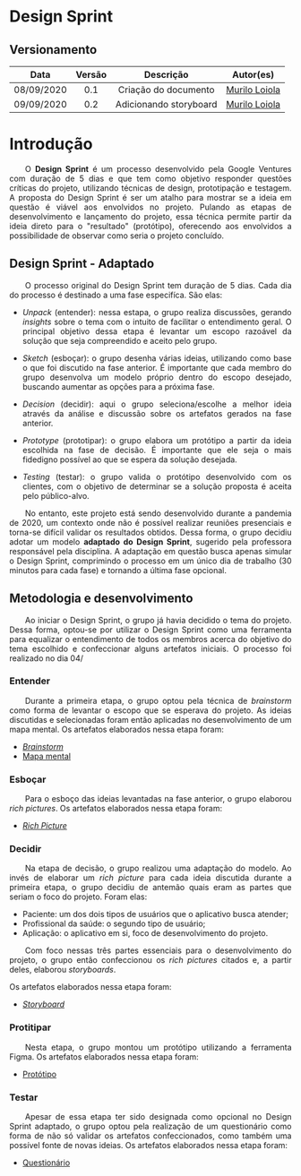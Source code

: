 # Design Sprint

## Versionamento
| Data | Versão | Descrição | Autor(es) |
|:----:|:------:|:---------:|:---------:|
| 08/09/2020 | 0.1 | Criação do documento | [Murilo Loiola](https://github.com/murilo-dan) |
| 09/09/2020 | 0.2 | Adicionando storyboard | [Murilo Loiola](https://github.com/murilo-dan) |

# Introdução

<p align="justify">&emsp;&emsp;O <strong>Design Sprint</strong> é um processo desenvolvido pela Google Ventures com duração de 5 dias e que tem como objetivo responder questões críticas do projeto, utilizando técnicas de design, prototipação e testagem. A proposta do Design Sprint é ser um atalho para mostrar se a ideia em questão é viável aos envolvidos no projeto. Pulando as etapas de desenvolvimento e lançamento do projeto, essa técnica permite partir da ideia direto para o "resultado" (protótipo), oferecendo aos envolvidos a possibilidade de observar como seria o projeto concluído.</p>

## Design Sprint - Adaptado

<p align="justify">&emsp;&emsp;O processo original do Design Sprint tem duração de 5 dias. Cada dia do processo é destinado a uma fase especifíca. São elas:</p>

* <p align="justify"><em>Unpack</em> (entender): nessa estapa, o grupo realiza discussões, gerando <em>insights</em> sobre o tema com o intuito de facilitar o entendimento geral. O principal objetivo dessa etapa é levantar um escopo razoável da solução que seja compreendido e aceito pelo grupo.</p>
* <p align="justify"><em>Sketch</em> (esboçar): o grupo desenha várias ideias, utilizando como base o que foi discutido na fase anterior. É importante que cada membro do grupo desenvolva um modelo próprio dentro do escopo desejado, buscando aumentar as opções para a próxima fase.</p>
* <p align="justify"><em>Decision</em> (decidir): aqui o grupo seleciona/escolhe a melhor ideia através da análise e discussão sobre os artefatos gerados na fase anterior.</p>
* <p align="justify"><em>Prototype</em> (prototipar): o grupo elabora um protótipo a partir da ideia escolhida na fase de decisão. É importante que ele seja o mais fidedigno possível ao que se espera da solução desejada.</p>
* <p align="justify"><em>Testing</em> (testar): o grupo valida o protótipo desenvolvido com os clientes, com o objetivo de determinar se a solução proposta é aceita pelo público-alvo.</p>

<p align="justify">&emsp;&emsp;No entanto, este projeto está sendo desenvolvido durante a pandemia de 2020, um contexto onde não é possível realizar reuniões presenciais e torna-se difícil validar os resultados obtidos. Dessa forma, o grupo decidiu adotar um modelo <strong>adaptado do Design Sprint</strong>, sugerido pela professora responsável pela disciplina. A adaptação em questão busca apenas simular o Design Sprint, comprimindo o processo em um único dia de trabalho (30 minutos para cada fase) e tornando a última fase opcional.</p>

## Metodologia e desenvolvimento

<p align="justify">&emsp;&emsp;Ao iniciar o Design Sprint, o grupo já havia decidido o tema do projeto. Dessa forma, optou-se por utilizar o Design Sprint como uma ferramenta para equalizar o entendimento de todos os membros acerca do objetivo do tema escolhido e confeccionar alguns artefatos iniciais. O processo foi realizado no dia 04/</p>

### Entender

<p align="justify">&emsp;&emsp;Durante a primeira etapa, o grupo optou pela técnica de <em>brainstorm</em> como forma de levantar o escopo que se esperava do projeto. As ideias discutidas e selecionadas foram então aplicadas no desenvolvimento de um mapa mental. Os artefatos elaborados nessa etapa foram:</p>

* <a href="https://unbarqdsw.github.io/2020.1_G5_Diario_da_Saude/brainstorm/"><em>Brainstorm</em></a>
* <a href="https://unbarqdsw.github.io/2020.1_G5_Diario_da_Saude/mapa_mental/">Mapa mental</a>

### Esboçar

<p align="justify">&emsp;&emsp;Para o esboço das ideias levantadas na fase anterior, o grupo elaborou <em>rich pictures</em>. Os artefatos elaborados nessa etapa foram:</p>

* <a href="https://unbarqdsw.github.io/2020.1_G5_Diario_da_Saude/rich_picture/"><em>Rich Picture</em></a>

### Decidir

<p align="justify">&emsp;&emsp;Na etapa de decisão, o grupo realizou uma adaptação do modelo. Ao invés de elaborar um <em>rich picture</em> para cada ideia discutida durante a primeira etapa, o grupo decidiu de antemão quais eram as partes que seriam o foco do projeto. Foram elas:</p>

* Paciente: um dos dois tipos de usuários que o aplicativo busca atender;
* Profissional da saúde: o segundo tipo de usuário;
* Aplicação: o aplicativo em si, foco de desenvolvimento do projeto.

<p align="justify">&emsp;&emsp;Com foco nessas três partes essenciais para o desenvolvimento do projeto, o grupo então confeccionou os <em>rich pictures</em> citados e, a partir deles, elaborou <em>storyboards</em>.</p>

Os artefatos elaborados nessa etapa foram:</p>

* <a href="https://unbarqdsw.github.io/2020.1_G5_Diario_da_Saude/story_board/"><em>Storyboard</em></a>

### Protitipar

<p align="justify">&emsp;&emsp;Nesta etapa, o grupo montou um protótipo utilizando a ferramenta Figma. Os artefatos elaborados nessa etapa foram:</p>

* <a href="">Protótipo</a>

### Testar

<p align="justify">&emsp;&emsp;Apesar de essa etapa ter sido designada como opcional no Design Sprint adaptado, o grupo optou pela realização de um questionário como forma de não só validar os artefatos confeccionados, como também uma possível fonte de novas ideias. Os artefatos elaborados nessa etapa foram:</p>

* <a href="https://unbarqdsw.github.io/2020.1_G5_Diario_da_Saude/questionario/">Questionário</a>